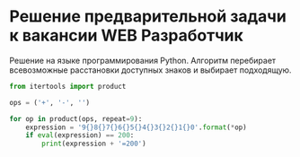 # Решение предварительной задачи к вакансии WEB Разработчик

Решение на языке программирования Python.
Алгоритм перебирает всевозможные расстановки доступных знаков и выбирает подходящую.

```python
from itertools import product

ops = ('+', '-', '')

for op in product(ops, repeat=9):
    expression = '9{}8{}7{}6{}5{}4{}3{}2{}1{}0'.format(*op)
    if eval(expression) == 200:
        print(expression + '=200')
```
